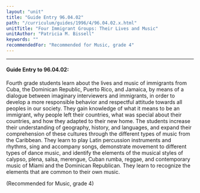 ```yaml
---
layout: "unit"
title: "Guide Entry 96.04.02"
path: "/curriculum/guides/1996/4/96.04.02.x.html"
unitTitle: "Four Immigrant Groups: Their Lives and Music"
unitAuthor: "Patricia M. Bissell"
keywords: ""
recommendedFor: "Recommended for Music, grade 4"
---
```

<body>
<hr/>
<h4>
Guide Entry to 96.04.02:
</h4>
Fourth grade students learn about the lives and music of immigrants from Cuba, the Dominican Republic, Puerto Rico, and Jamaica, by means of a dialogue between imaginary interviewers and immigrants, in order to develop a more responsible behavior and respectful attitude towards all peoples in our society. They gain knowledge of what it means to be an immigrant, why people left their countries, what was special about their countries, and how they adapted to their new home. The students increase their understanding of geography, history, and languages, and expand their comprehension of these cultures through the different types of music from the Caribbean. They learn to play Latin percussion instruments and rhythms, sing and accompany songs, demonstrate movement to different types of dance music, and identify the elements of the musical styles of calypso, plena, salsa, merengue, Cuban rumba, reggae, and contemporary music of Miami and the Dominican Republican. They learn to recognize the elements that are common to their own music.
<p>
(Recommended for Music, grade 4)
</p>
</body>